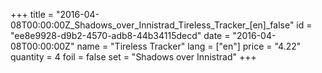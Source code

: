+++
title = "2016-04-08T00:00:00Z_Shadows_over_Innistrad_Tireless_Tracker_[en]_false"
id = "ee8e9928-d9b2-4570-adb8-44b34115decd"
date = "2016-04-08T00:00:00Z"
name = "Tireless Tracker"
lang = ["en"]
price = "4.22"
quantity = 4
foil = false
set = "Shadows over Innistrad"
+++
